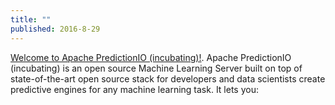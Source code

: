 ```yaml
---
title: ""
published: 2016-8-29
---
```




<a href="http://predictionio.incubator.apache.org/index.html" target="_blank">Welcome to Apache PredictionIO (incubating)!</a>. Apache PredictionIO (incubating) is an open source Machine Learning Server built on top of state-of-the-art open source stack for developers and data scientists create predictive engines for any machine learning task. It lets you:

